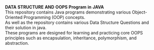 **DATA** **STRUCTURE** **AND** **OOPS** **Program** **in** **JAVA** 
<br>
This repository contains Java programs demonstrating various Object-Oriented Programming (OOP) concepts. 
<br> 
As well as the repository contains various Data Structure Questions and their solution in java. 
<br>
These programs are designed for learning and practicing core OOPS principles such as encapsulation, inheritance, polymorphism, and abstraction.
